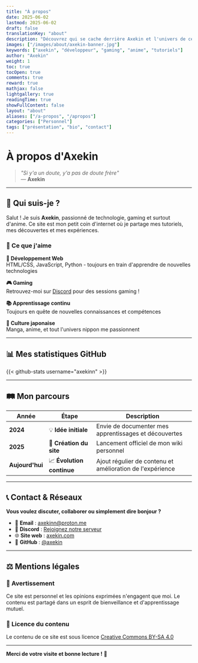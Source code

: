 ```yaml
---
title: "À propos"
date: 2025-06-02
lastmod: 2025-06-02
draft: false
translationKey: "about"
description: "Découvrez qui se cache derrière Axekin et l'univers de ce site"
images: ["/images/about/axekin-banner.jpg"]
keywords: ["axekin", "développeur", "gaming", "anime", "tutoriels"]
author: "Axekin"
weight: 1
toc: true
tocOpen: true
comments: true
reward: true
mathjax: false
lightgallery: true
readingTime: true
showFullContent: false
layout: "about"
aliases: ["/a-propos", "/apropos"]
categories: ["Personnel"]
tags: ["présentation", "bio", "contact"]
---
```


# À propos d'Axekin

> *"Si y'a un doute, y'a pas de doute frère"*  
> — **Axekin**

---

## 👋 Qui suis-je ?

Salut ! Je suis **Axekin**, passionné de technologie, gaming et surtout d'anime. Ce site est mon petit coin d'internet où je partage mes tutoriels, mes découvertes et mes expériences.

### 🎯 Ce que j'aime

**🚀 Développement Web**  
HTML/CSS, JavaScript, Python - toujours en train d'apprendre de nouvelles technologies

**🎮 Gaming**  
Retrouvez-moi sur [Discord](https://discord.gg/CUpf57y5Vg) pour des sessions gaming !

**📚 Apprentissage continu**  
Toujours en quête de nouvelles connaissances et compétences

**🎌 Culture japonaise**  
Manga, anime, et tout l'univers nippon me passionnent

---

## 📊 Mes statistiques GitHub

{{< github-stats username="axekinn" >}}

---

## 🛤️ Mon parcours

| Année | Étape | Description |
|-------|-------|-------------|
| **2024** | 💡 **Idée initiale** | Envie de documenter mes apprentissages et découvertes |
| **2025** | 🚀 **Création du site** | Lancement officiel de mon wiki personnel |
| **Aujourd'hui** | 📈 **Évolution continue** | Ajout régulier de contenu et amélioration de l'expérience |

---

## 📞 Contact & Réseaux

**Vous voulez discuter, collaborer ou simplement dire bonjour ?**

- 📧 **Email** : [axekinn@proton.me](mailto:axekinn@proton.me)
- 💬 **Discord** : [Rejoignez notre serveur](https://discord.gg/CUpf57y5Vg)
- 🌐 **Site web** : [axekin.com](https://axekin.com)
- 🐙 **GitHub** : [@axekin](https://github.com/axekinn)

---

## ⚖️ Mentions légales

### 📝 Avertissement
Ce site est personnel et les opinions exprimées n'engagent que moi. Le contenu est partagé dans un esprit de bienveillance et d'apprentissage mutuel.

### 📄 Licence du contenu
Le contenu de ce site est sous licence [Creative Commons BY-SA 4.0](https://creativecommons.org/licenses/by-sa/4.0/)

---

**Merci de votre visite et bonne lecture !** 🚀